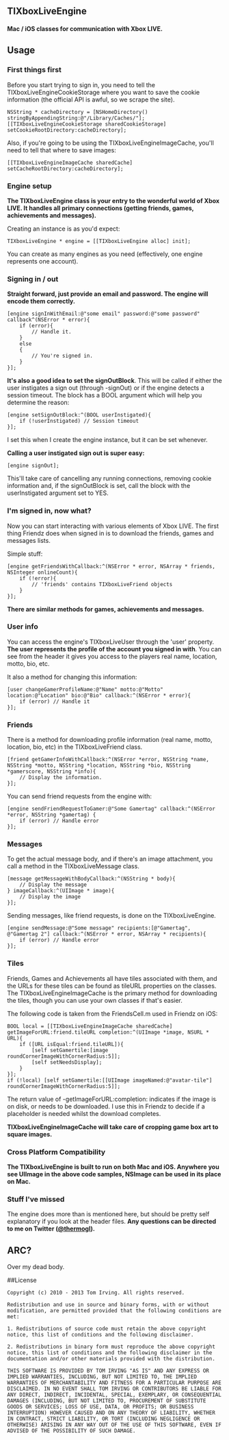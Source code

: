 ## TIXboxLiveEngine

#### Mac / iOS classes for communication with Xbox LIVE.

## Usage

### First things first

Before you start trying to sign in, you need to tell the TIXboxLiveEngineCookieStorage where you want to save the cookie information (the official API is awful, so we scrape the site).

	NSString * cacheDirectory = [NSHomeDirectory() stringByAppendingString:@"/Library/Caches/"];
	[[TIXboxLiveEngineCookieStorage sharedCookieStorage] setCookieRootDirectory:cacheDirectory];
	
Also, if you're going to be using the TIXboxLiveEngineImageCache, you'll need to tell that where to save images:

	[[TIXboxLiveEngineImageCache sharedCache] setCacheRootDirectory:cacheDirectory];
    
### Engine setup

**The TIXboxLiveEngine class is your entry to the wonderful world of Xbox LIVE. It handles all primary connections (getting friends, games, achievements and messages).**

Creating an instance is as you'd expect:

	TIXboxLiveEngine * engine = [[TIXboxLiveEngine alloc] init];
    
You can create as many engines as you need (effectively, one engine represents one account).
    
### Signing in / out

**Straight forward, just provide an email and password. The engine will encode them correctly.**

	[engine signInWithEmail:@"some email" password:@"some password" callback^(NSError * error){
		if (error){
			// Handle it.
		}
		else
		{
	    	// You're signed in.
		}
	}];
    
**It's also a good idea to set the signOutBlock**. This will be called if either the user instigates a sign out (through -signOut) or if the engine detects a session timeout. The block has a BOOL argument which will help you determine the reason:

	[engine setSignOutBlock:^(BOOL userInstigated){
		if (!userInstigated) // Session timeout
	}];
    
I set this when I create the engine instance, but it can be set whenever.

**Calling a user instigated sign out is super easy:**

	[engine signOut];
    
This'll take care of cancelling any running connections, removing cookie information and, if the signOutBlock is set, call the block with the userInstigated argument set to YES.

### I'm signed in, now what?

Now you can start interacting with various elements of Xbox LIVE. The first thing Friendz does when signed in is to download the friends, games and messages lists.

Simple stuff:

	[engine getFriendsWithCallback:^(NSError * error, NSArray * friends, NSInteger onlineCount){
		if (!error){
			// 'friends' contains TIXboxLiveFriend objects
		}
	}];
    
**There are similar methods for games, achievements and messages.**

### User info

You can access the engine's TIXboxLiveUser through the 'user' property. **The user represents the profile of the account you signed in with**. You can see from the header it gives you access to the players real name, location, motto, bio, etc.

It also a method for changing this information:

	[user changeGamerProfileName:@"Name" motto:@"Motto" location:@"Location" bio:@"Bio" callback:^(NSError * error){
		if (error) // Handle it
	}];
    
### Friends

There is a method for downloading profile information (real name, motto, location, bio, etc) in the TIXboxLiveFriend class.

	[friend getGamerInfoWithCallback:^(NSError *error, NSString *name, NSString *motto, NSString *location, NSString *bio, NSString *gamerscore, NSString *info){
		// Display the information.
	}];
	
You can send friend requests from the engine with:

	[engine sendFriendRequestToGamer:@"Some Gamertag" callback:^(NSError *error, NSString *gamertag) {
		if (error) // Handle error
	}];
	
### Messages

To get the actual message body, and if there's an image attachment, you call a method in the TIXboxLiveMessage class.

	[message getMessageWithBodyCallback:^(NSString * body){ 
		// Display the message 
	} imageCallback:^(UIImage * image){ 
		// Display the image				
	}];
	
Sending messages, like friend requests, is done on the TIXboxLiveEngine.

	[engine sendMessage:@"Some message" recipients:[@"Gamertag", @"Gamertag 2"] callback:^(NSError * error, NSArray * recipients){
		if (error) // Handle error
	}];

### Tiles

Friends, Games and Achievements all have tiles associated with them, and the URLs for these tiles can be found as tileURL properties on the classes. The TIXboxLiveEngineImageCache is the primary method for downloading the tiles, though you can use your own classes if that's easier.

The following code is taken from the FriendsCell.m used in Friendz on iOS:

    BOOL local = [[TIXboxLiveEngineImageCache sharedCache] getImageForURL:friend.tileURL completion:^(UIImage *image, NSURL * URL){
		if ([URL isEqual:friend.tileURL]){
			[self setGamertile:[image roundCornerImageWithCornerRadius:5]];
			[self setNeedsDisplay];
		}
	}];
	if (!local) [self setGamertile:[[UIImage imageNamed:@"avatar-tile"] roundCornerImageWithCornerRadius:5]];
	
The return value of -getImageForURL:completion: indicates if the image is on disk, or needs to be downloaded. I use this in Friendz to decide if a placeholder is needed whilst the download completes.

**TIXboxLiveEngineImageCache will take care of cropping game box art to square images.**

### Cross Platform Compatibility

**The TIXboxLiveEngine is built to run on both Mac and iOS. Anywhere you see UIImage in the above code samples, NSImage can be used in its place on Mac.**

### Stuff I've missed

The engine does more than is mentioned here, but should be pretty self explanatory if you look at the header files. **Any questions can be directed to me on Twitter ([@thermogl](http://twitter.com/thermogl)).**

## ARC?

Over my dead body.

##License

	Copyright (c) 2010 - 2013 Tom Irving. All rights reserved.

	Redistribution and use in source and binary forms, with or without modification, are permitted provided that the following conditions are met:

	1. Redistributions of source code must retain the above copyright notice, this list of conditions and the following disclaimer.

	2. Redistributions in binary form must reproduce the above copyright notice, this list of conditions and the following disclaimer in the documentation and/or other materials provided with the distribution.

	THIS SOFTWARE IS PROVIDED BY TOM IRVING "AS IS" AND ANY EXPRESS OR IMPLIED WARRANTIES, INCLUDING, BUT NOT LIMITED TO, THE IMPLIED WARRANTIES OF MERCHANTABILITY AND FITNESS FOR A PARTICULAR PURPOSE ARE DISCLAIMED. IN NO EVENT SHALL TOM IRVING OR CONTRIBUTORS BE LIABLE FOR ANY DIRECT, INDIRECT, INCIDENTAL, SPECIAL, EXEMPLARY, OR CONSEQUENTIAL DAMAGES (INCLUDING, BUT NOT LIMITED TO, PROCUREMENT OF SUBSTITUTE GOODS OR SERVICES; LOSS OF USE, DATA, OR PROFITS; OR BUSINESS INTERRUPTION) HOWEVER CAUSED AND ON ANY THEORY OF LIABILITY, WHETHER IN CONTRACT, STRICT LIABILITY, OR TORT (INCLUDING NEGLIGENCE OR OTHERWISE) ARISING IN ANY WAY OUT OF THE USE OF THIS SOFTWARE, EVEN IF ADVISED OF THE POSSIBILITY OF SUCH DAMAGE.